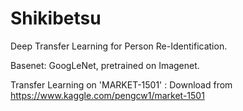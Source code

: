 # Shikibetsu
Deep Transfer Learning for Person Re-Identification.

Basenet: GoogLeNet, pretrained on Imagenet.

Transfer Learning on 'MARKET-1501' : Download from https://www.kaggle.com/pengcw1/market-1501
